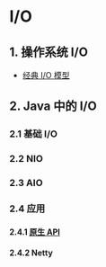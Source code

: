 # I/O

## 1. 操作系统 I/O
* [经典 I/O 模型](./IO模型.md)
## 2. Java 中的 I/O
### 2.1 基础 I/O
### 2.2 NIO
### 2.3 AIO
### 2.4 应用
#### 2.4.1 [原生 API](./JavaIO应用.md)
#### 2.4.2 Netty

